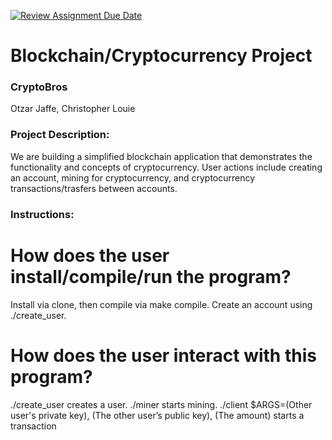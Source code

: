 [![Review Assignment Due Date](https://classroom.github.com/assets/deadline-readme-button-22041afd0340ce965d47ae6ef1cefeee28c7c493a6346c4f15d667ab976d596c.svg)](https://classroom.github.com/a/Vh67aNdh)
# Blockchain/Cryptocurrency Project

### CryptoBros

Otzar Jaffe, Christopher Louie
       
### Project Description:

We are building a simplified blockchain application that demonstrates the functionality and concepts of cryptocurrency. User actions include creating an account, mining for cryptocurrency, and cryptocurrency transactions/trasfers between accounts.
  
### Instructions:
# How does the user install/compile/run the program?
Install via clone, then compile via make compile. Create an account using ./create_user.

# How does the user interact with this program?
./create_user creates a user.
./miner starts mining.
./client $ARGS=(Other user's private key), (The other user’s public key), (The amount) starts a transaction
